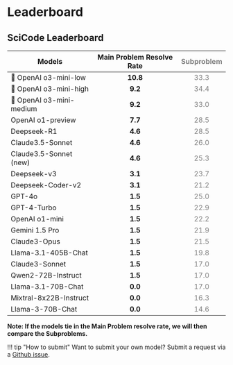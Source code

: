 # Leaderboard

## SciCode Leaderboard

| Models                   | Main Problem Resolve Rate | <span style="color:grey">Subproblem</span> |
|--------------------------|:-------------------------:|:--------------------------------------------:|
| 🥇 OpenAI o3-mini-low    | **10.8**                  | <span style="color:grey">33.3</span>        |
| 🥈 OpenAI o3-mini-high   | **9.2**                   | <span style="color:grey">34.4</span>        |
| 🥉 OpenAI o3-mini-medium | **9.2**                   | <span style="color:grey">33.0</span>        |
| OpenAI o1-preview        | **7.7**                   | <span style="color:grey">28.5</span>        |
| Deepseek-R1              | **4.6**                   | <span style="color:grey">28.5</span>        |
| Claude3.5-Sonnet         | **4.6**                   | <span style="color:grey">26.0</span>        |
| Claude3.5-Sonnet (new)   | **4.6**                   | <span style="color:grey">25.3</span>        |
| Deepseek-v3              | **3.1**                   | <span style="color:grey">23.7</span>        |
| Deepseek-Coder-v2        | **3.1**                   | <span style="color:grey">21.2</span>        |
| GPT-4o                   | **1.5**                   | <span style="color:grey">25.0</span>        |
| GPT-4-Turbo              | **1.5**                   | <span style="color:grey">22.9</span>        |
| OpenAI o1-mini           | **1.5**                   | <span style="color:grey">22.2</span>        |
| Gemini 1.5 Pro           | **1.5**                   | <span style="color:grey">21.9</span>        |
| Claude3-Opus             | **1.5**                   | <span style="color:grey">21.5</span>        |
| Llama-3.1-405B-Chat      | **1.5**                   | <span style="color:grey">19.8</span>        |
| Claude3-Sonnet           | **1.5**                   | <span style="color:grey">17.0</span>        |
| Qwen2-72B-Instruct       | **1.5**                   | <span style="color:grey">17.0</span>        |
| Llama-3.1-70B-Chat       | **0.0**                   | <span style="color:grey">17.0</span>        |
| Mixtral-8x22B-Instruct   | **0.0**                   | <span style="color:grey">16.3</span>        |
| Llama-3-70B-Chat         | **0.0**                   | <span style="color:grey">14.6</span>        |

**Note: If the models tie in the Main Problem resolve rate, we will then compare the Subproblems.**

<!-- Once you've added the results to the submission repository,
     bring back the table here -->
<!-- include-markdown "leaderboard_table.md" -->

!!! tip "How to submit"
    Want to submit your own model? Submit a request via a [Github issue](https://github.com/scicode-bench/SciCode/issues).

